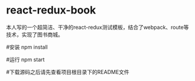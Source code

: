 # react-redux-book
本人写的一个超简洁、干净的react-redux测试模板，结合了webpack、route等技术，实现了图书商城。

#安装
npm install

#运行
npm start

#下载源码之后请先查看项目根目录下的README文件
